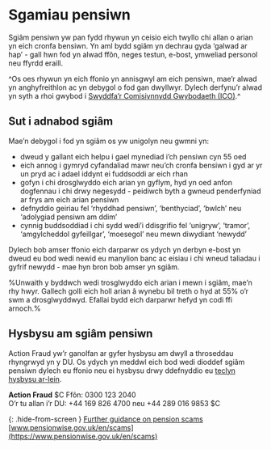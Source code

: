 # Sgamiau pensiwn

Sgiâm pensiwn yw pan fydd rhywun yn ceisio eich twyllo chi allan o arian yn eich cronfa bensiwn. Yn aml bydd sgiâm yn dechrau gyda ‘galwad ar hap’ - gall hwn fod yn alwad ffôn, neges testun, e-bost, ymweliad personol neu ffyrdd eraill.

^Os oes rhywun yn eich ffonio yn annisgwyl am eich pensiwn, mae’r alwad yn anghyfreithlon ac yn debygol o fod gan dwyllwyr. Dylech derfynu’r alwad yn syth a rhoi gwybod i [Swyddfa’r Comisiynnydd Gwybodaeth (ICO)](https://ico.org.uk/make-a-complaint/nuisance-calls-and-messages/).^

## Sut i adnabod sgiâm

Mae’n debygol i fod yn sgiâm os yw unigolyn neu gwmni yn:

* dweud y gallant eich helpu i gael mynediad i’ch pensiwn cyn 55 oed
* eich annog i gymryd cyfandaliad mawr neu’ch cronfa bensiwn i gyd ar yr un pryd ac i adael iddynt ei fuddsoddi ar eich rhan
* gofyn i chi drosglwyddo eich arian yn gyflym, hyd yn oed anfon dogfennau i chi drwy negesydd - peidiwch byth a gwneud penderfyniad ar frys am eich arian pensiwn
* defnyddio geiriau fel ‘rhyddhad pensiwn’, ‘benthyciad’, ‘bwlch’ neu ‘adolygiad pensiwn am ddim’
* cynnig buddsoddiad i chi sydd wedi’i ddisgrifio fel ‘unigryw’, ‘tramor’, ‘amgylcheddol gyfeillgar’, ‘moesegol’ neu mewn diwydiant ‘newydd’

Dylech bob amser ffonio eich darparwr os ydych yn derbyn e-bost yn dweud eu bod wedi newid eu manylion banc ac eisiau i chi wneud taliadau i gyfrif newydd - mae hyn bron bob amser yn sgiâm.

%Unwaith y byddwch wedi trosglwyddo eich arian i mewn i sgiâm, mae’n rhy hwyr. Gallech golli eich holl arian â wynebu bil treth o hyd at 55% o’r swm a drosglwyddwyd. Efallai bydd eich darparwr hefyd yn codi ffi arnoch.%

## Hysbysu am sgiâm pensiwn

Action Fraud yw’r ganolfan ar gyfer hysbysu am dwyll a throseddau rhyngrwyd yn y DU. Os ydych yn meddwl eich bod wedi dioddef sgiâm pensiwn dylech eu ffonio neu ei hysbysu drwy ddefnyddio eu [teclyn hysbysu ar-lein](http://www.actionfraud.police.uk/report-a-fraud-including-online-crime).

**Action Fraud**
$C
Ffôn: 0300 123 2040<br>
O’r tu allan i’r DU: +44 169 826 4700 neu +44 289 016 9853
$C

{: .hide-from-screen }
[Further guidance on pension scams](https://www.pensionwise.gov.uk/en/scams)<br>
[www.pensionwise.gov.uk/en/scams](https://www.pensionwise.gov.uk/en/scams)
